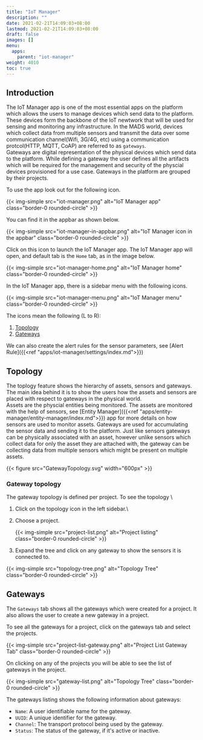 ```yaml
---
title: "IoT Manager"
description: ""
date: 2021-02-21T14:09:03+08:00
lastmod: 2021-02-21T14:09:03+08:00
draft: false
images: []
menu:
  apps:
    parent: "iot-manager"
weight: 4010
toc: true
---
```


## Introduction

The IoT Manager app is one of the most essential apps on the platform which allows the users to manage devices which send data to the platform. These devices form the backbone of the IoT newtwork that will be used for sensing and monitoring any infrastructure. In the MADS world, devices which collect data from multiple sensors and transmit the data over some communication channel(Wifi, 3G/4G, etc) using a communication protcol(HTTP, MQTT, CoAP) are referred to as `gateways`. \
Gateways are digital representation of the physical devices which send data to the platform. While defining a gateway the user defines all the artifacts which will be required for the management and security of the physcial devices provisioned for a use case. Gateways in the platform are grouped by their projects.

To use the app look out for the following icon.

{{< img-simple src="iot-manager.png" alt="IoT Manager app" class="border-0 rounded-circle" >}}

You can find it in the appbar as shown below.

{{< img-simple src="iot-manager-in-appbar.png" alt="IoT Manager icon in the appbar" class="border-0 rounded-circle" >}}

Click on this icon to launch the IoT Manager app. The IoT Manager app will open, and default tab is the `Home` tab, as in the image below.

{{< img-simple src="iot-manager-home.png" alt="IoT Manager home" class="border-0 rounded-circle" >}}

In the IoT Manager app, there is a sidebar menu with the following icons.

{{< img-simple src="iot-manager-menu.png" alt="IoT Manager menu" class="border-0 rounded-circle" >}}

The icons mean the following (L to R):

1. [Topology](#topology)
2. [Gateways](#gateways)

We can also create the alert rules for the sensor parameters, see [Alert Rule]({{<ref "apps/iot-manager/settings/index.md">}})

## Topology

The toplogy feature shows the hierarchy of assets, sensors and gateways. The main idea behind it is to show the users how the assets and sensors are placed with respect to gateways in the physical world. \
Assets are the physcial entities being monitored. The assets are monitored with the help of sensors, see [Entity Manager]({{<ref "apps/entity-manager/entity-manager/index.md">}}) app for more details on how sensors are used to monitor assets. Gateways are used for accumulating the sensor data and sending it to the platform. Just like sensors gateways can be physically associated with an asset, however unlike sensors which collect data for only the asset they are attached with, the gateway can be collecting data from multiple sensors which might be present on multiple assets.

{{< figure src="GatewayTopology.svg" width="600px" >}}

### Gateway topology

The gateway topology is defined per project. To see the topology \

1. Click on the topology icon in the left sidebar.\
2. Choose a project.

   {{< img-simple src="project-list.png" alt="Project listing" class="border-0 rounded-circle" >}}

3. Expand the tree and click on any gateway to show the sensors it is connected to.

{{< img-simple src="topology-tree.png" alt="Topology Tree" class="border-0 rounded-circle" >}}

## Gateways

The `Gateways` tab shows all the gateways which were created for a project. It also allows the user to create a new gateway in a project.

To see all the gateways for a project, click on the gateways tab and select the projects.

{{< img-simple src="project-list-gateway.png" alt="Project List Gateway Tab" class="border-0 rounded-circle" >}}

On clicking on any of the projects you will be able to see the list of gateways in the project.

{{< img-simple src="gateway-list.png" alt="Topology Tree" class="border-0 rounded-circle" >}}

The gateways listing shows the following information about gateways:

- `Name`: A user identifiable name for the gateway.
- `UUID`: A unique identifier for the gateway.
- `Channel`: The transport protocol being used by the gateway.
- `Status`: The status of the gateway, if it's active or inactive.
